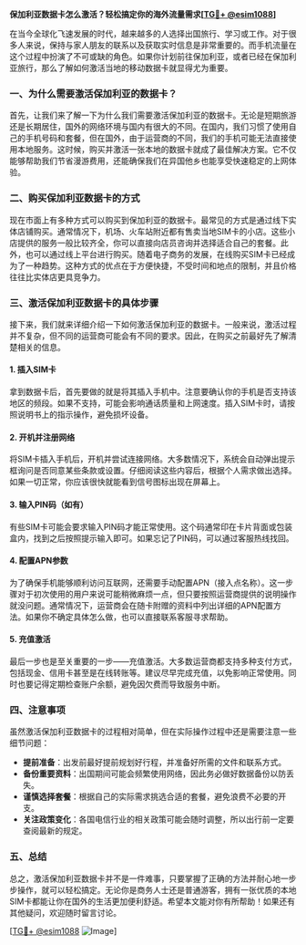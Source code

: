 **保加利亚数据卡怎么激活？轻松搞定你的海外流量需求[[TG💪+ @esim1088](https://t.me/s/esim1088)]**

在当今全球化飞速发展的时代，越来越多的人选择出国旅行、学习或工作。对于很多人来说，保持与家人朋友的联系以及获取实时信息是非常重要的。而手机流量在这个过程中扮演了不可或缺的角色。如果你计划前往保加利亚，或者已经在保加利亚旅行，那么了解如何激活当地的移动数据卡就显得尤为重要。

### 一、为什么需要激活保加利亚的数据卡？

首先，让我们来了解一下为什么我们需要激活保加利亚的数据卡。无论是短期旅游还是长期居住，国外的网络环境与国内有很大的不同。在国内，我们习惯了使用自己的手机号码和套餐，但在国外，由于运营商的不同，我们的手机可能无法直接使用本地服务。这时候，购买并激活一张本地的数据卡就成了最佳解决方案。它不仅能够帮助我们节省漫游费用，还能确保我们在异国他乡也能享受快速稳定的上网体验。

### 二、购买保加利亚数据卡的方式

现在市面上有多种方式可以购买到保加利亚的数据卡。最常见的方式是通过线下实体店铺购买。通常情况下，机场、火车站附近都有售卖当地SIM卡的小店。这些小店提供的服务一般比较齐全，你可以直接向店员咨询并选择适合自己的套餐。此外，也可以通过线上平台进行购买。随着电子商务的发展，在线购买SIM卡已经成为了一种趋势。这种方式的优点在于方便快捷，不受时间和地点的限制，并且价格往往比实体店更具竞争力。

### 三、激活保加利亚数据卡的具体步骤

接下来，我们就来详细介绍一下如何激活保加利亚的数据卡。一般来说，激活过程并不复杂，但不同的运营商可能会有不同的要求。因此，在购买之前最好先了解清楚相关的信息。

#### 1. 插入SIM卡

拿到数据卡后，首先要做的就是将其插入手机中。注意要确认你的手机是否支持该地区的频段。如果不支持，可能会影响通话质量和上网速度。插入SIM卡时，请按照说明书上的指示操作，避免损坏设备。

#### 2. 开机并注册网络

将SIM卡插入手机后，开机并尝试连接网络。大多数情况下，系统会自动弹出提示框询问是否同意某些条款或设置。仔细阅读这些内容后，根据个人需求做出选择。如果一切正常，你应该很快就能看到信号图标出现在屏幕上。

#### 3. 输入PIN码（如有）

有些SIM卡可能会要求输入PIN码才能正常使用。这个码通常印在卡片背面或包装盒内，找到之后按照提示输入即可。如果忘记了PIN码，可以通过客服热线找回。

#### 4. 配置APN参数

为了确保手机能够顺利访问互联网，还需要手动配置APN（接入点名称）。这一步骤对于初次使用的用户来说可能稍微麻烦一点，但只要按照运营商提供的说明操作就没问题。通常情况下，运营商会在随卡附赠的资料中列出详细的APN配置方法。如果你不确定具体怎么做，也可以直接联系客服寻求帮助。

#### 5. 充值激活

最后一步也是至关重要的一步——充值激活。大多数运营商都支持多种支付方式，包括现金、信用卡甚至是在线转账等。建议尽早完成充值，以免影响正常使用。同时也要记得定期检查账户余额，避免因欠费而导致服务中断。

### 四、注意事项

虽然激活保加利亚数据卡的过程相对简单，但在实际操作过程中还是需要注意一些细节问题：

- **提前准备**：出发前最好提前规划好行程，并准备好所需的文件和联系方式。
- **备份重要资料**：出国期间可能会频繁使用网络，因此务必做好数据备份以防丢失。
- **谨慎选择套餐**：根据自己的实际需求挑选合适的套餐，避免浪费不必要的开支。
- **关注政策变化**：各国电信行业的相关政策可能会随时调整，所以出行前一定要查阅最新的规定。

### 五、总结

总之，激活保加利亚数据卡并不是一件难事，只要掌握了正确的方法并耐心地一步步操作，就可以轻松搞定。无论你是商务人士还是普通游客，拥有一张优质的本地SIM卡都能让你在国外的生活更加便利舒适。希望本文能对你有所帮助！如果还有其他疑问，欢迎随时留言讨论。

[[TG💪+ @esim1088](https://t.me/s/esim1088) ![Image](https://i.postimg.cc/4NQfJmqS/Snipaste-2025-05-13-00-14-12.png)]